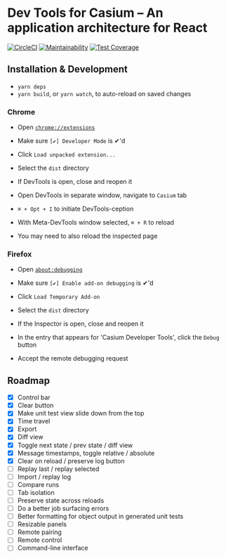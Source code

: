 # Dev Tools for Casium – An application architecture for React

[![CircleCI](https://circleci.com/gh/ai-labs-team/casium-devtools.svg?style=svg)](https://circleci.com/gh/ai-labs-team/casium-devtools) [![Maintainability](https://api.codeclimate.com/v1/badges/4b7cb6dab31383dcff91/maintainability)](https://codeclimate.com/github/ai-labs-team/casium-devtools/maintainability) [![Test Coverage](https://api.codeclimate.com/v1/badges/4b7cb6dab31383dcff91/test_coverage)](https://codeclimate.com/github/ai-labs-team/casium-devtools/test_coverage)

## Installation & Development

 - `yarn deps`
 - `yarn build`, or `yarn watch`, to auto-reload on saved changes

### Chrome

 - Open [`chrome://extensions`](chrome://extensions)
 - Make sure `[✔] Developer Mode` is ✔'d
 - Click `Load unpacked extension...`
 - Select the `dist` directory
 - If DevTools is open, close and reopen it

 - Open DevTools in separate window, navigate to `Casium` tab
 - `⌘ + Opt + I` to initiate DevTools-ception
 - With Meta-DevTools window selected, `⌘ + R` to reload
 - You may need to also reload the inspected page

### Firefox

- Open [`about:debugging`](about:debugging)
- Make sure `[✔] Enable add-on debugging` is ✔'d
- Click `Load Temporary Add-on`
- Select the `dist` directory
- If the Inspector is open, close and reopen it

- In the entry that appears for 'Casium Developer Tools', click the `Debug` button
- Accept the remote debugging request

## Roadmap

 - [x] Control bar
 - [x] Clear button
 - [x] Make unit test view slide down from the top
 - [x] Time travel
 - [x] Export
 - [x] Diff view
 - [x] Toggle next state / prev state / diff view
 - [x] Message timestamps, toggle relative / absolute
 - [x] Clear on reload / preserve log button
 - [ ] Replay last / replay selected
 - [ ] Import / replay log
 - [ ] Compare runs
 - [ ] Tab isolation
 - [ ] Preserve state across reloads
 - [ ] Do a better job surfacing errors
 - [ ] Better formatting for object output in generated unit tests
 - [ ] Resizable panels
 - [ ] Remote pairing
 - [ ] Remote control
 - [ ] Command-line interface
